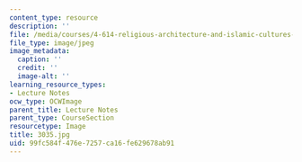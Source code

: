 ```yaml
---
content_type: resource
description: ''
file: /media/courses/4-614-religious-architecture-and-islamic-cultures-fall-2002/99fc584f476e7257ca16fe629678ab91_3035.jpg
file_type: image/jpeg
image_metadata:
  caption: ''
  credit: ''
  image-alt: ''
learning_resource_types:
- Lecture Notes
ocw_type: OCWImage
parent_title: Lecture Notes
parent_type: CourseSection
resourcetype: Image
title: 3035.jpg
uid: 99fc584f-476e-7257-ca16-fe629678ab91
---
```

